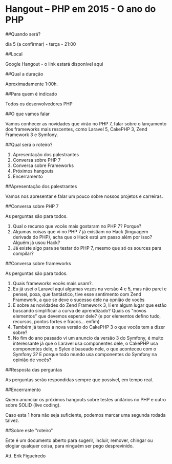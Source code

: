 # Hangout – PHP em 2015 - O ano do PHP

##Quando será?

dia 5 (a confirmar) - terça - 21:00

##Local

Google Hangout - o link estará disponível aqui

##Qual a duração

Aproximadamente 1:00h.

##Para quem é indicado

Todos os desenvolvedores PHP

##O que vamos falar

Vamos conhecer as novidades que virão no PHP 7, falar sobre o lançamento dos frameworks mais rescentes, como Laravel 5, CakePHP 3, Zend Framework 3 e Symfony.

##Qual será o roteiro?

1. Apresentação dos palestrantes
2. Conversa sobre PHP 7
3. Conversa sobre Frameworks
4. Próximos hangouts
5. Encerramento

##Apresentação dos palestrantes

Vamos nos apresentar e falar um pouco sobre nossos projetos e carreiras.

##Conversa sobre PHP 7

As perguntas são para todos.

1. Qual o recurso que vocês mais gostaram no PHP 7? Porque?
2. Algumas coisas que vi no PHP 7 já existiam no Hack (linguagem derivada do PHP), acha que o Hack está um passo além por isso? Alguém já usou Hack?
3. Já existe algo para se testar do PHP 7, mesmo que só os sources para compilar?

##Conversa sobre frameworks

As perguntas são para todos.

1. Quais frameworks vocês mais usam?.
2. Eu já usei o Laravel aqui algumas vezes na versão 4 e 5, mas não parei e pensei, poxa, que fantástico, tive esse sentimento com Zend Framework, a que se deve o sucesso dele na opnião de vocês
3. E sobre as novidades do Zend Framework 3, lí em algum lugar que estão buscando simplificar a curva de aprendizado? Quais os "novos elementos" que devemos esperar dele? (e por elementos defino tudo, recursos, pontos fortes e fracos... enfim)
4. Também já temos a nova versão do CakePHP 3 o que vocês tem a dizer sobre?
5. No fim do ano passado vi um anuncio da versão 3 do Symfony, é muito interessante já que o Laravel usa componentes dele, o CakePHP usa componentes dele, o Sylex é baseado nele, o que aconteceu com o Symfony 3? E porque todo mundo usa componentes do Symfony na opinião de vocês?

##Resposta das perguntas

As perguntas serão respondidas sempre que possível, em tempo real.

##Encerramento

Quero anunciar os próximos hangouts sobre testes unitários no PHP e outro sobre SOLID (live coding).

Caso esta 1 hora não seja suficiente, podemos marcar uma segunda rodada talvez.

##Sobre este "roteiro"

Este é um documento aberto para sugerir, incluir, remover, chingar ou elogiar qualquer coisa, para ninguém ser pego desprevinido.

Att. Erik Figueiredo

